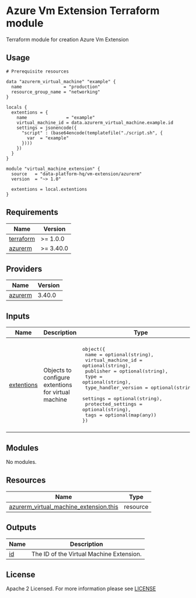 # Azure Vm Extension Terraform module
Terraform module for creation Azure Vm Extension


## Usage
```hcl
# Prerequisite resources

data "azurerm_virtual_machine" "example" {
  name                = "production"
  resource_group_name = "networking"
}

locals {
  extentions = {
    name               = "example"
    virtual_machine_id = data.azurerm_virtual_machine.example.id
    settings = jsonencode({
      "script" : (base64encode(templatefile("./script.sh", {
        var  = "example"
      })))
    })
  }
}

module "virtual_machine_extension" {
  source   = "data-platform-hq/vm-extension/azurerm"
  version  = "~> 1.0"

  extentions = local.extentions
}
```
<!-- BEGIN_TF_DOCS -->
## Requirements

| Name                                                                         | Version   |
| ---------------------------------------------------------------------------- | --------- |
| <a name="requirement_terraform"></a> [terraform](#requirement\_terraform)    | >= 1.0.0  |
| <a name="requirement_azurerm"></a> [azurerm](#requirement\_azurerm)          | >= 3.40.0 |

## Providers

| Name                                                                   | Version |
| ---------------------------------------------------------------------- | ------- |
| <a name="provider_azurerm"></a> [azurerm](#provider\_azurerm)          | 3.40.0  |


## Inputs

| Name | Description | Type | Default | Required |
|------|-------------|------|---------|:--------:|
| <a name="input_extentions"></a> [extentions](#input\_extentions)| Objects to configure extentions for virtual machine | <pre>object({<br>  name                 = optional(string),<br>  virtual_machine_id   = optional(string),<br>  publisher            = optional(string),<br>  type                 = optional(string),<br>  type_handler_version = optional(string),<br>  settings             = optional(string),<br>  protected_settings   = optional(string),<br>  tags                 = optional(map(any))<br>})</pre> | <pre>object({<br>  name                 = optional(string),<br>  virtual_machine_id   = optional(string),<br>  publisher            = optional(string, "Microsoft.Azure.Extensions"),<br>  type                 = optional(string, "CustomScript"),<br>  type_handler_version = optional(string, "2.0"),<br>  settings             = optional(string),<br>  protected_settings   = optional(string),<br>  tags                 = optional(map(any))<br>})</pre> | no |


## Modules

No modules.

## Resources

| Name                                                                                                                                                                | Type     |
| ------------------------------------------------------------------------------------------------------------------------------------------------------------------- | -------- |
| [azurerm_virtual_machine_extension.this](https://registry.terraform.io/providers/hashicorp/azurerm/latest/docs/resources/virtual_machine_extension)                 | resource |



## Outputs

| Name                                                                                                                          | Description                                          |
| ----------------------------------------------------------------------------------------------------------------------------- | ---------------------------------------------------- |
| <a name="output_id"></a> [id](#output\_id) | The ID of the Virtual Machine Extension. |
<!-- END_TF_DOCS -->

## License

Apache 2 Licensed. For more information please see [LICENSE](https://github.com/data-platform-hq/terraform-azurerm-vm-extension/blob/main/LICENSE)
